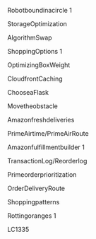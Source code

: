 Robotboundinacircle	1

StorageOptimization

AlgorithmSwap

ShoppingOptions	1

OptimizingBoxWeight

CloudfrontCaching

ChooseaFlask

Movetheobstacle

Amazonfreshdeliveries

PrimeAirtime/PrimeAirRoute

Amazonfulfillmentbuilder	1

TransactionLog/Reorderlog

Primeorderprioritization

OrderDeliveryRoute

Shoppingpatterns

Rottingoranges	1

LC1335	